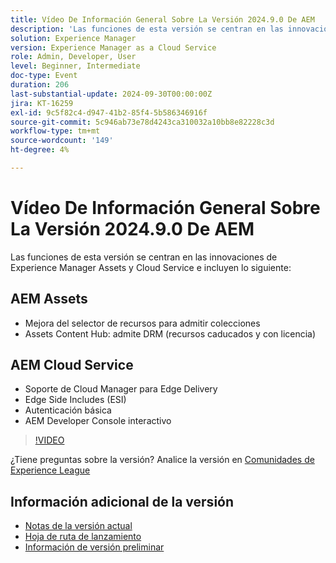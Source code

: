 ```yaml
---
title: Vídeo De Información General Sobre La Versión 2024.9.0 De AEM
description: 'Las funciones de esta versión se centran en las innovaciones de Experience Manager Assets y Cloud Service e incluyen las siguientes:AEM Assets: Mejora del selector de recursos para admitir colecciones​ Assets Content Hub: compatibilidad con DRM (recursos caducados y con licencia) AEM Cloud Service: compatibilidad con Cloud Manager para Edge Delivery​ Edge Side Includes (ESI)​ Autenticación básica​ Interactive AEM Developer Console'
solution: Experience Manager
version: Experience Manager as a Cloud Service
role: Admin, Developer, User
level: Beginner, Intermediate
doc-type: Event
duration: 206
last-substantial-update: 2024-09-30T00:00:00Z
jira: KT-16259
exl-id: 9c5f82c4-d947-41b2-85f4-5b586346916f
source-git-commit: 5c946ab73e78d4243ca310032a10bb8e82228c3d
workflow-type: tm+mt
source-wordcount: '149'
ht-degree: 4%

---
```


# Vídeo De Información General Sobre La Versión 2024.9.0 De AEM

Las funciones de esta versión se centran en las innovaciones de Experience Manager Assets y Cloud Service e incluyen lo siguiente:

## AEM Assets

* Mejora del selector de recursos para admitir colecciones&#x200B;
* Assets Content Hub: admite DRM (recursos caducados y con licencia)&#x200B;

## AEM Cloud Service

* Soporte de Cloud Manager para Edge Delivery&#x200B;
* Edge Side Includes (ESI)&#x200B;
* Autenticación básica&#x200B;
* AEM Developer Console interactivo

>[!VIDEO](https://video.tv.adobe.com/v/3434847/?learn=on)

¿Tiene preguntas sobre la versión?  Analice la versión en [Comunidades de Experience League](https://adobe.ly/4eqofkS)

## Información adicional de la versión

* [Notas de la versión actual](https://experienceleague.adobe.com/docs/experience-manager-cloud-service/content/release-notes/home.html?lang=es)
* [Hoja de ruta de lanzamiento](https://experienceleague.adobe.com/docs/experience-manager-release-information/aem-release-updates/update-releases-roadmap.html?lang=es)
* [Información de versión preliminar](https://experienceleague.adobe.com/docs/experience-manager-cloud-service/content/release-notes/prerelease.html?lang=es)
